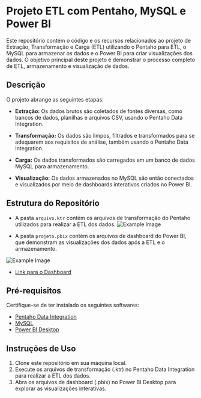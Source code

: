 # Projeto ETL com Pentaho, MySQL e Power BI

Este repositório contém o código e os recursos relacionados ao projeto de Extração, Transformação e Carga (ETL) utilizando o Pentaho para ETL, o MySQL para armazenar os dados e o Power BI para criar visualizações dos dados. O objetivo principal deste projeto é demonstrar o processo completo de ETL, armazenamento e visualização de dados.

## Descrição

O projeto abrange as seguintes etapas:

- **Extração:** Os dados brutos são coletados de fontes diversas, como bancos de dados, planilhas e arquivos CSV, usando o Pentaho Data Integration.

- **Transformação:** Os dados são limpos, filtrados e transformados para se adequarem aos requisitos de análise, também usando o Pentaho Data Integration.

- **Carga:** Os dados transformados são carregados em um banco de dados MySQL para armazenamento.

- **Visualização:** Os dados armazenados no MySQL são então conectados e visualizados por meio de dashboards interativos criados no Power BI.

## Estrutura do Repositório

- A pasta `arquivo.ktr` contém os arquivos de transformação do Pentaho utilizados para realizar a ETL dos dados.
  <img src="https://github.com/antenoraires/Pentaho/assets/67292251/3a5d1740-6c93-42ef-a9a8-9a5c599e58cd.png" alt="Example Image">

- A pasta `projeto.pbix` contém os arquivos de dashboard do Power BI, que demonstram as visualizações dos dados após a ETL e o armazenamento.
<img src="https://github.com/antenoraires/Pentaho/assets/67292251/b396cd19-5876-4a4b-8bb1-6aad0314d04d.png" alt="Example Image">


- [Link para o Dashboard](https://app.powerbi.com/view?r=eyJrIjoiMjJhNjdlMjgtYjMyMy00MGY3LWFjZGUtNmUxMWM2ZGM4ZjM0IiwidCI6Ijk4ZDM1NmYyLWQzMmEtNDc0Ni04ZmNkLTJhNzM5ZDZlMWE5NSJ9/)

## Pré-requisitos

Certifique-se de ter instalado os seguintes softwares:

- [Pentaho Data Integration](https://sourceforge.net/projects/pentaho/)
- [MySQL](https://dev.mysql.com/downloads/)
- [Power BI Desktop](https://powerbi.microsoft.com/pt-br/desktop/)

## Instruções de Uso

1. Clone este repositório em sua máquina local.
2. Execute os arquivos de transformação (.ktr) no Pentaho Data Integration para realizar a ETL dos dados.
3. Abra os arquivos de dashboard (.pbix) no Power BI Desktop para explorar as visualizações interativas.


